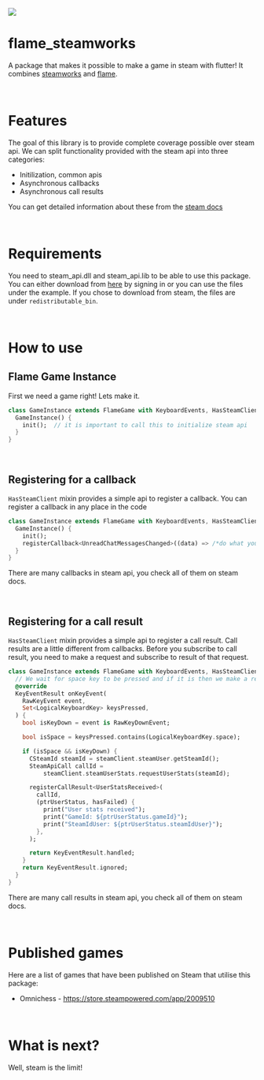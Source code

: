 <p>
  <a title="Pub" href="https://pub.dev/packages/flame_steamworks" ><img src="https://img.shields.io/pub/v/flame_steamworks.svg?style=popout" /></a>
</p>

# flame_steamworks
A package that makes it possible to make a game in steam with flutter! It combines [steamworks](https://github.com/aeb-dev/steamworks) and [flame](https://github.com/flame-engine/flame).

&nbsp;

# Features
The goal of this library is to provide complete coverage possible over steam api. We can split functionality provided with the steam api into three categories:

- Initilization, common apis
- Asynchronous callbacks
- Asynchronous call results

You can get detailed information about these from the [steam docs](https://partner.steamgames.com/doc/sdk/api)

&nbsp;

# Requirements

You need to steam_api.dll and steam_api.lib to be able to use this package. You can either download from [here](https://partner.steamgames.com/?goto=%2Fdownloads%2Fsteamworks_sdk.zip) by signing in or you can use the files under the example. If you chose to download from steam, the files are under `redistributable_bin`.

&nbsp;

# How to use

## Flame Game Instance

First we need a game right! Lets make it.

```dart
class GameInstance extends FlameGame with KeyboardEvents, HasSteamClient {
  GameInstance() {
    init();  // it is important to call this to initialize steam api
  }
}
```

&nbsp;

## Registering for a callback

  `HasSteamClient` mixin provides a simple api to register a callback. You can register a callback in any place in the code
```dart
class GameInstance extends FlameGame with KeyboardEvents, HasSteamClient {
  GameInstance() {
    init();
    registerCallback<UnreadChatMessagesChanged>((data) => /*do what you want*/);
  }
}
```

There are many callbacks in steam api, you check all of them on steam docs.

&nbsp;

## Registering for a call result
`HasSteamClient` mixin provides a simple api to register a call result. Call results are a little different from callbacks. Before you subscribe to call result, you need to make a request and subscribe to result of that request.
```dart
class GameInstance extends FlameGame with KeyboardEvents, HasSteamClient {
  // We wait for space key to be pressed and if it is then we make a request for UserStatsReceived an subscribe to its result
  @override
  KeyEventResult onKeyEvent(
    RawKeyEvent event,
    Set<LogicalKeyboardKey> keysPressed,
  ) {
    bool isKeyDown = event is RawKeyDownEvent;

    bool isSpace = keysPressed.contains(LogicalKeyboardKey.space);

    if (isSpace && isKeyDown) {
      CSteamId steamId = steamClient.steamUser.getSteamId();
      SteamApiCall callId =
          steamClient.steamUserStats.requestUserStats(steamId);

      registerCallResult<UserStatsReceived>(
        callId,
        (ptrUserStatus, hasFailed) {
          print("User stats received");
          print("GameId: ${ptrUserStatus.gameId}");
          print("SteamIdUser: ${ptrUserStatus.steamIdUser}");
        },
      );

      return KeyEventResult.handled;
    }
    return KeyEventResult.ignored;
  }
}
```

There are many call results in steam api, you check all of them on steam docs.

&nbsp;

# Published games
Here are a list of games that have been published on Steam that utilise this package:
- Omnichess - https://store.steampowered.com/app/2009510

&nbsp;

# What is next?
Well, steam is the limit!

